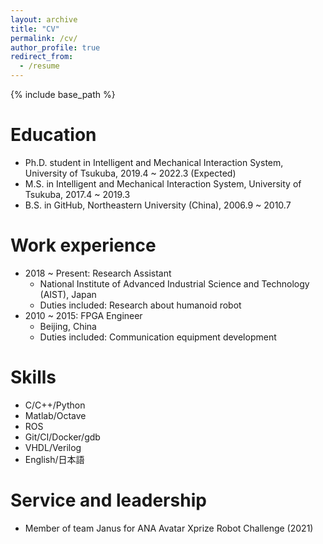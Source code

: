 ```yaml
---
layout: archive
title: "CV"
permalink: /cv/
author_profile: true
redirect_from:
  - /resume
---
```


{% include base_path %}

Education
======
* Ph.D. student in Intelligent and Mechanical Interaction System, University of Tsukuba, 2019.4 ~ 2022.3 (Expected)
* M.S. in Intelligent and Mechanical Interaction System, University of Tsukuba, 2017.4 ~ 2019.3
* B.S. in GitHub, Northeastern University (China), 2006.9 ~ 2010.7

Work experience
======
* 2018 ~ Present: Research Assistant
  * National Institute of Advanced Industrial Science and Technology (AIST), Japan
  * Duties included: Research about humanoid robot
* 2010 ~ 2015: FPGA Engineer
  * Beijing, China
  * Duties included: Communication equipment development
  
Skills
======
* C/C++/Python
* Matlab/Octave
* ROS 
* Git/CI/Docker/gdb
* VHDL/Verilog
* English/日本語

Service and leadership
======
* Member of team Janus for ANA Avatar Xprize Robot Challenge (2021) 
